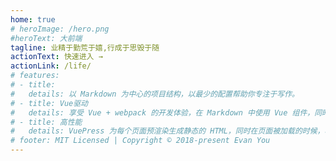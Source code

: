 ```yaml
---
home: true
# heroImage: /hero.png
#heroText: 大前端
tagline: 业精于勤荒于嬉,行成于思毁于随
actionText: 快速进入 →
actionLink: /life/
# features:
# - title: 
#   details: 以 Markdown 为中心的项目结构，以最少的配置帮助你专注于写作。
# - title: Vue驱动
#   details: 享受 Vue + webpack 的开发体验，在 Markdown 中使用 Vue 组件，同时可以使用 Vue 来开发自定义主题。
# - title: 高性能
#   details: VuePress 为每个页面预渲染生成静态的 HTML，同时在页面被加载的时候，将作为 SPA 运行。
# footer: MIT Licensed | Copyright © 2018-present Evan You
---
```


<ClientOnly>
  <tst />
</ClientOnly>